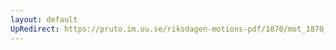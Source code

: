 ```yaml
---
layout: default
UpRedirect: https://pruto.im.uu.se/riksdagen-motions-pdf/1870/mot_1870__fk__26/mot_1870__fk__26-001.pdf
---
```

